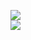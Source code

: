 [![](https://img.shields.io/badge/Made%20With-Github%20Spray-lightgrey.svg?style=for-the-badge&logo=github)](https://github.com/Annihil/github-spray#32226)  
[![](https://i.imgur.com/2DrTn0Z.gif)](https://github.com/Annihil/github-spray)